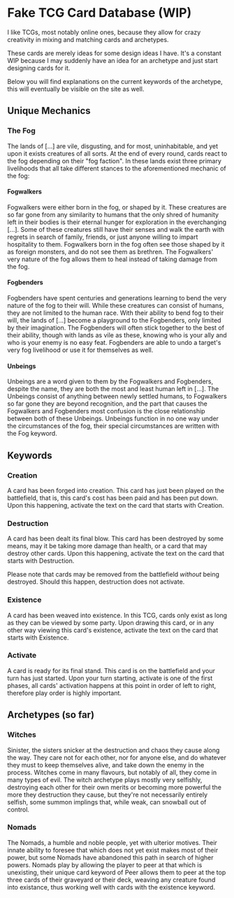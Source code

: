 # Fake TCG Card Database (WIP)
I like TCGs, most notably online ones, because they allow for crazy creativity in mixing and matching cards and archetypes.

These cards are merely ideas for some design ideas I have. It's a constant WIP because I may suddenly have an idea for an archetype and just start designing cards for it.

Below you will find explanations on the current keywords of the archetype, this will eventually be visible on the site as well.

## Unique Mechanics
### The Fog
The lands of [...] are vile, disgusting, and for most, uninhabitable, and yet upon it exists creatures of all sorts. At the end of every round, cards react to the fog depending on their "fog faction". In these lands exist three primary livelihoods that all take different stances to the aforementioned mechanic of the fog:

#### Fogwalkers
Fogwalkers were either born in the fog, or shaped by it. These creatures are so far gone from any similarity to humans that the only shred of humanity left in their bodies is their eternal hunger for exploration in the everchanging [...]. Some of these creatures still have their senses and walk the earth with regrets in search of family, friends, or just anyone willing to impart hospitality to them. Fogwalkers born in the fog often see those shaped by it as foreign monsters, and do not see them as brethren. The Fogwalkers' very nature of the fog allows them to heal instead of taking damage from the fog.

#### Fogbenders
Fogbenders have spent centuries and generations learning to bend the very nature of the fog to their will. While these creatures can consist of humans, they are not limited to the human race. With their ability to bend fog to their will, the lands of [...] become a playground to the Fogbenders, only limited by their imagination. The Fogbenders will often stick together to the best of their ability, though with lands as vile as these, knowing who is your ally and who is your enemy is no easy feat. Fogbenders are able to undo a target's very fog livelihood or use it for themselves as well.

#### Unbeings
Unbeings are a word given to them by the Fogwalkers and Fogbenders, despite the name, they are both the most and least human left in [...]. The Unbeings consist of anything between newly settled humans, to Fogwalkers so far gone they are beyond recognition, and the part that causes the Fogwalkers and Fogbenders most confusion is the close relationship between both of these Unbeings. Unbeings function in no one way under the circumstances of the fog, their special circumstances are written with the Fog keyword.

## Keywords
### Creation
A card has been forged into creation. This card has just been played on the battlefield, that is, this card's cost has been paid and has been put down. Upon this happening, activate the text on the card that starts with Creation.

### Destruction
A card has been dealt its final blow. This card has been destroyed by some means, may it be taking more damage than health, or a card that may destroy other cards. Upon this happening, activate the text on the card that starts with Destruction.

Please note that cards may be removed from the battlefield *without* being destroyed. Should this happen, destruction does not activate.

### Existence
A card has been weaved into existence. In this TCG, cards only exist as long as they can be viewed by some party. Upon drawing this card, or in any other way viewing this card's existence, activate the text on the card that starts with Existence.

### Activate
A card is ready for its final stand. This card is on the battlefield and your turn has just started. Upon your turn starting, activate is one of the first phases, all cards' activation happens at this point in order of left to right, therefore play order is highly important.

## Archetypes (so far)
### Witches
Sinister, the sisters snicker at the destruction and chaos they cause along the way. They care not for each other, nor for anyone else, and do whatever they must to keep themselves alive, and take down the enemy in the process. Witches come in many flavours, but notably of all, they come in many types of evil. The witch archetype plays mostly very selfishly, destroying each other for their own merits or becoming more powerful the more they destruction they cause, but they're not necessarily entirely selfish, some summon implings that, while weak, can snowball out of control.

### Nomads
The Nomads, a humble and noble people, yet with ulterior motives. Their innate ability to foresee that which does not yet exist makes most of their power, but some Nomads have abandoned this path in search of higher powers. Nomads play by allowing the player to peer at that which is unexisting, their unique card keyword of Peer allows them to peer at the top three cards of their graveyard or their deck, weaving any creature found into existance, thus working well with cards with the existence keyword.
